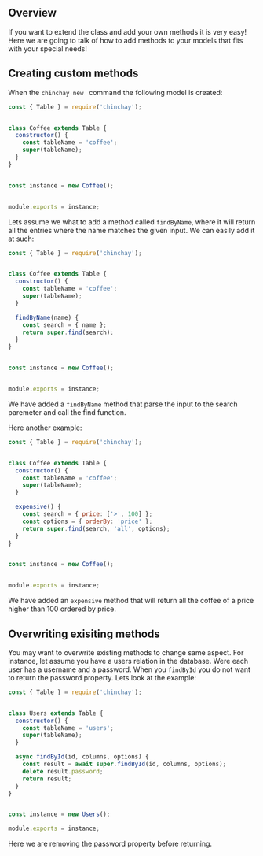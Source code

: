 ## Overview

If you want to extend the class and add your own methods it is very easy! Here we are going to talk of how to add methods to your models that fits with your special needs!

## Creating custom methods

When the `chinchay new ` command the following model is created:

```javascript
const { Table } = require('chinchay');


class Coffee extends Table {
  constructor() {
    const tableName = 'coffee';
    super(tableName);
  }
}


const instance = new Coffee();


module.exports = instance;

```

Lets assume we what to add a method called `findByName`, where it will return all the entries where the name matches the given input. We can easily add it at such: 


```javascript
const { Table } = require('chinchay');


class Coffee extends Table {
  constructor() {
    const tableName = 'coffee';
    super(tableName);
  }

  findByName(name) {
    const search = { name };
    return super.find(search);
  }
}


const instance = new Coffee();


module.exports = instance;
```

We have added a `findByName` method that parse the input to the search paremeter and call the find function.

Here another example:

```javascript
const { Table } = require('chinchay');


class Coffee extends Table {
  constructor() {
    const tableName = 'coffee';
    super(tableName);
  }

  expensive() {
    const search = { price: ['>', 100] };
    const options = { orderBy: 'price' };
    return super.find(search, 'all', options);
  }
}


const instance = new Coffee();


module.exports = instance;
```

We have added an `expensive` method that will return all the coffee of a price higher than 100 ordered by price.

## Overwriting exisiting methods

You may want to overwrite existing methods to change same aspect. For instance, let assume you have a users relation in the database. Were each user has a username and a password. When you `findById` you do not want to return the password property. Lets look at the example: 

```javascript
const { Table } = require('chinchay');


class Users extends Table {
  constructor() {
    const tableName = 'users';
    super(tableName);
  }

  async findById(id, columns, options) {
    const result = await super.findById(id, columns, options);
    delete result.password;
    return result;
  }
}


const instance = new Users();

module.exports = instance;
```

Here we are removing the password property before returning. 